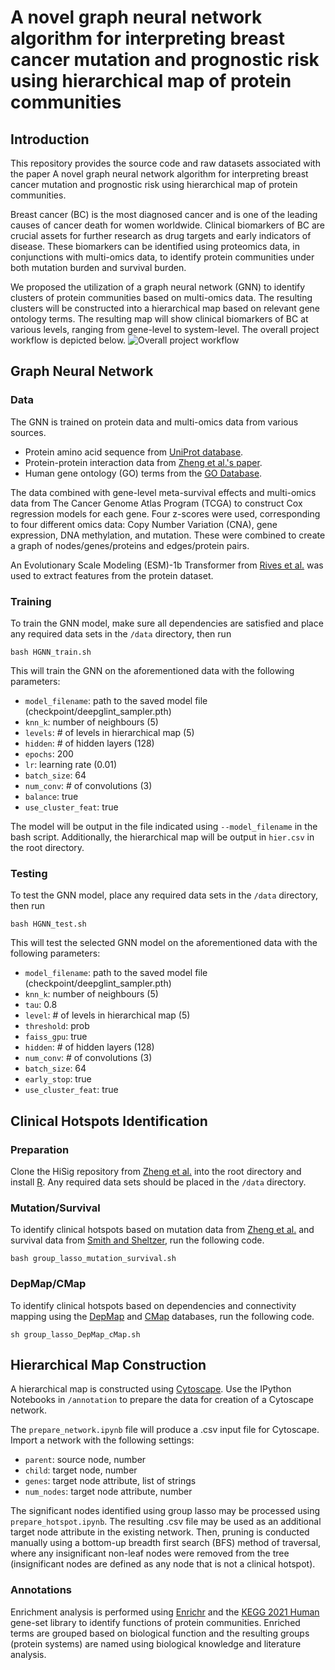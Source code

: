 # A novel graph neural network algorithm for interpreting breast cancer mutation and prognostic risk using hierarchical map of protein communities

## Introduction
This repository provides the source code and raw datasets associated with the paper A novel graph neural network algorithm for interpreting breast cancer mutation and prognostic risk using hierarchical map of protein communities.

Breast cancer (BC) is the most diagnosed cancer and is one of the leading causes of cancer death for women worldwide. Clinical biomarkers of BC are crucial assets for further research as drug targets and early indicators of disease. These biomarkers can be identified using proteomics data, in conjunctions with multi-omics data, to identify protein communities under both mutation burden and survival burden.

We proposed the utilization of a graph neural network (GNN) to identify clusters of protein communities based on multi-omics data. The resulting clusters will be constructed into a hierarchical map based on relevant gene ontology terms. The resulting map will show clinical biomarkers of BC at various levels, ranging from gene-level to system-level. The overall project workflow is depicted below.
![Overall project workflow](https://github.com/maomao853/BC-Multi-Omics-GNN/assets/70410309/3962b0fe-9609-4951-9aec-80f731708c71)

## Graph Neural Network
### Data
The GNN is trained on protein data and multi-omics data from various sources.
* Protein amino acid sequence from [UniProt database](https://doi.org/10.1093/nar/gkaa1100).
* Protein-protein interaction data from [Zheng et al.'s paper](https://doi.org/10.1126/science.abf3067).
* Human gene ontology (GO) terms from the [GO Database](https://doi.org/10.1038/75556).

The data combined with gene-level meta-survival effects and multi-omics data from The Cancer Genome Atlas Program (TCGA) to construct Cox regression models for each gene. Four z-scores were used, corresponding to four different omics data: Copy Number Variation (CNA), gene expression, DNA methylation, and mutation. These were combined to create a graph of nodes/genes/proteins and edges/protein pairs.

An Evolutionary Scale Modeling (ESM)-1b Transformer from [Rives et al.](https://doi.org/10.1073/pnas.2016239118) was used to extract features from the protein dataset.

### Training
To train the GNN model, make sure all dependencies are satisfied and place any required data sets in the `/data` directory, then run
```
bash HGNN_train.sh
```

This will train the GNN on the aforementioned data with the following parameters:

- `model_filename`: path to the saved model file (checkpoint/deepglint_sampler.pth)
- `knn_k`: number of neighbours (5)
- `levels`: # of levels in hierarchical map (5)
- `hidden`: # of hidden layers (128)
- `epochs`: 200
- `lr`: learning rate (0.01)
- `batch_size`: 64
- `num_conv`: # of convolutions (3)
- `balance`: true
- `use_cluster_feat`: true

The model will be output in the file indicated using `--model_filename` in the bash script. Additionally, the hierarchical map will be output in `hier.csv` in the root directory.

### Testing
To test the GNN model, place any required data sets in the `/data` directory, then run
```
bash HGNN_test.sh
```

This will test the selected GNN model on the aforementioned data with the following parameters:

- `model_filename`: path to the saved model file (checkpoint/deepglint_sampler.pth)
- `knn_k`: number of neighbours (5)
- `tau`: 0.8
- `level`: # of levels in hierarchical map (5)
- `threshold`: prob
- `faiss_gpu`: true
- `hidden`: # of hidden layers (128)
- `num_conv`: # of convolutions (3)
- `batch_size`: 64
- `early_stop`: true
- `use_cluster_feat`: true

## Clinical Hotspots Identification

### Preparation
Clone the HiSig repository from [Zheng et al.](https://doi.org/10.1126/science.abf3067) into the root directory and install [R](https://www.r-project.org/). Any required data sets should be placed in the `/data` directory.

### Mutation/Survival
To identify clinical hotspots based on mutation data from [Zheng et al.](https://doi.org/10.1126/science.abf3067) and survival data from [Smith and Sheltzer](https://doi.org/10.1016%2Fj.celrep.2022.110569), run the following code.
```
bash group_lasso_mutation_survival.sh
```

### DepMap/CMap
To identify clinical hotspots based on dependencies and connectivity mapping using the [DepMap](https://www.ncbi.nlm.nih.gov/pmc/articles/PMC5667678/) and [CMap](https://www.ncbi.nlm.nih.gov/pmc/articles/PMC5952941/) databases, run the following code.
```
sh group_lasso_DepMap_cMap.sh
```

## Hierarchical Map Construction
A hierarchical map is constructed using [Cytoscape](https://doi.org/10.1186/s13059-019-1758-4). Use the IPython Notebooks in `/annotation` to prepare the data for creation of a Cytoscape network.

The `prepare_network.ipynb` file will produce a .csv input file for Cytoscape. Import a network with the following settings:
- `parent`: source node, number
- `child`: target node, number
- `genes`: target node attribute, list of strings
- `num_nodes`: target node attribute, number

The significant nodes identified using group lasso may be processed using `prepare_hotspot.ipynb`. The resulting .csv file may be used as an additional target node attribute in the existing network. Then, pruning is conducted manually using a bottom-up breadth first search (BFS) method of traversal, where any insignificant non-leaf nodes were removed from the tree (insignificant nodes are defined as any node that is not a clinical hotspot).

### Annotations
Enrichment analysis is performed using [Enrichr](https://maayanlab.cloud/Enrichr/) and the [KEGG 2021 Human](https://www.kegg.jp/) gene-set library to identify functions of protein communities. Enriched terms are grouped based on biological function and the resulting groups (protein systems) are named using biological knowledge and literature analysis.